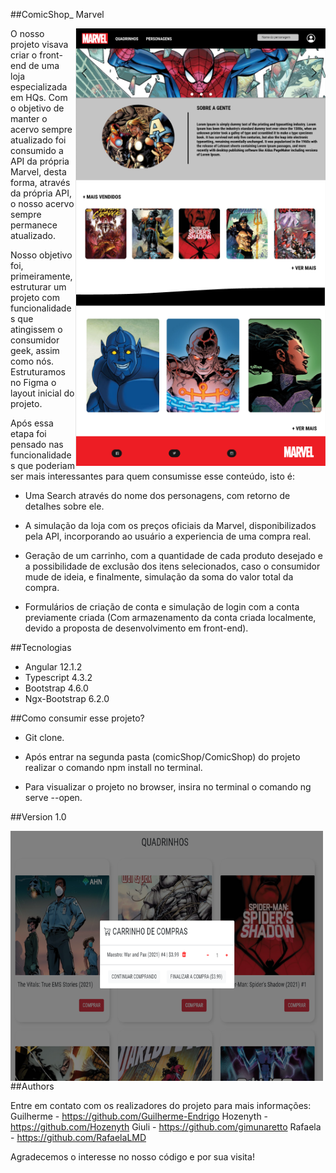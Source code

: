 
##ComicShop_ Marvel

<img align="right" width="400" height="700" src="https://github.com/Guilherme-Endrigo/comicShop/blob/main/INDEX_figma.png">



O nosso projeto visava criar o front-end de uma loja especializada em HQs. Com o objetivo de manter o acervo sempre atualizado foi consumido a API da própria Marvel, desta forma, através da própria API, o nosso acervo sempre permanece atualizado. 

Nosso objetivo foi, primeiramente, estruturar um projeto com funcionalidades que atingissem o consumidor geek, assim como nós. Estruturamos no Figma o layout inicial do projeto. 
 
Após essa etapa foi pensado nas funcionalidades que poderiam ser mais interessantes para quem consumisse esse conteúdo, isto é:  
 
- Uma Search através do nome dos personagens, com retorno de detalhes sobre ele. 
 
- A simulação da loja com os preços oficiais da Marvel, disponibilizados pela API, incorporando ao usuário a experiencia de uma compra real. 
 
- Geração de um carrinho, com a quantidade de cada produto desejado e a possibilidade de exclusão dos itens selecionados, caso o consumidor mude de ideia, e finalmente, simulação da soma do valor total da compra. 
 
- Formulários de criação de conta e simulação de login com a conta previamente criada (Com armazenamento da conta criada localmente, devido a proposta de desenvolvimento em front-end). 
 
##Tecnologias 
 
- Angular 12.1.2  
- Typescript 4.3.2 
- Bootstrap 4.6.0 
- Ngx-Bootstrap 6.2.0 


##Como consumir esse projeto? 
 
- Git clone. 
 
- Após entrar na segunda pasta (comicShop/ComicShop) do projeto realizar o comando npm install no terminal.   
 
- Para visualizar o projeto no browser, insira no terminal o comando ng serve --open.  

##Version 
1.0 


<img align="left" width="500" height="400" src="https://github.com/Guilherme-Endrigo/comicShop/blob/main/CartQuadrinho.png">

##Authors 
 
Entre em contato com os realizadores do projeto para mais informações: 
 Guilherme - https://github.com/Guilherme-Endrigo 
 Hozenyth - https://github.com/Hozenyth 
 Giuli - https://github.com/gimunaretto 
 Rafaela - https://github.com/RafaelaLMD 
 
Agradecemos o interesse no nosso código e por sua visita!
